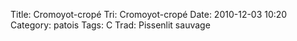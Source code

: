 Title: Cromoyot-cropé
Tri: Cromoyot-cropé
Date: 2010-12-03 10:20
Category: patois
Tags: C
Trad: Pissenlit sauvage
